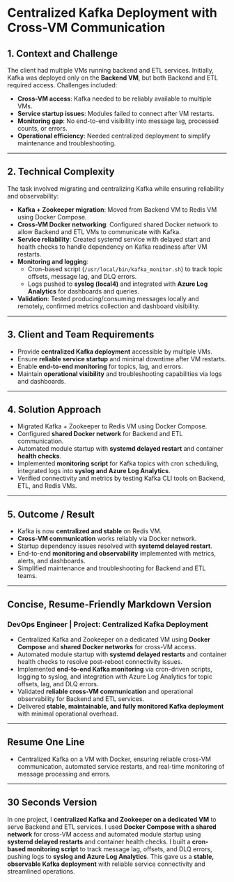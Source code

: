 # Centralized Kafka Deployment with Cross-VM Communication

## 1. Context and Challenge

The client had multiple VMs running backend and ETL services. Initially, Kafka was deployed only on the **Backend VM**, but both Backend and ETL required access. Challenges included:

- **Cross-VM access**: Kafka needed to be reliably available to multiple VMs.  
- **Service startup issues**: Modules failed to connect after VM restarts.  
- **Monitoring gap**: No end-to-end visibility into message lag, processed counts, or errors.  
- **Operational efficiency**: Needed centralized deployment to simplify maintenance and troubleshooting.  

---

## 2. Technical Complexity

The task involved migrating and centralizing Kafka while ensuring reliability and observability:

- **Kafka + Zookeeper migration**: Moved from Backend VM to Redis VM using Docker Compose.  
- **Cross-VM Docker networking**: Configured shared Docker network to allow Backend and ETL VMs to communicate with Kafka.  
- **Service reliability**: Created systemd service with delayed start and health checks to handle dependency on Kafka readiness after VM restarts.  
- **Monitoring and logging**:
  - Cron-based script (`/usr/local/bin/kafka_monitor.sh`) to track topic offsets, message lag, and DLQ errors.  
  - Logs pushed to **syslog (local4)** and integrated with **Azure Log Analytics** for dashboards and queries.  
- **Validation**: Tested producing/consuming messages locally and remotely, confirmed metrics collection and dashboard visibility.  

---

## 3. Client and Team Requirements

- Provide **centralized Kafka deployment** accessible by multiple VMs.  
- Ensure **reliable service startup** and minimal downtime after VM restarts.  
- Enable **end-to-end monitoring** for topics, lag, and errors.  
- Maintain **operational visibility** and troubleshooting capabilities via logs and dashboards.  

---

## 4. Solution Approach

- Migrated Kafka + Zookeeper to Redis VM using Docker Compose.  
- Configured **shared Docker network** for Backend and ETL communication.  
- Automated module startup with **systemd delayed restart** and container **health checks**.  
- Implemented **monitoring script** for Kafka topics with cron scheduling, integrated logs into **syslog and Azure Log Analytics**.  
- Verified connectivity and metrics by testing Kafka CLI tools on Backend, ETL, and Redis VMs.  

---

## 5. Outcome / Result

- Kafka is now **centralized and stable** on Redis VM.  
- **Cross-VM communication** works reliably via Docker network.  
- Startup dependency issues resolved with **systemd delayed restart**.  
- End-to-end **monitoring and observability** implemented with metrics, alerts, and dashboards.  
- Simplified maintenance and troubleshooting for Backend and ETL teams.  

---

## Concise, Resume-Friendly Markdown Version

### DevOps Engineer | Project: Centralized Kafka Deployment

- Centralized Kafka and Zookeeper on a dedicated VM using **Docker Compose** and **shared Docker networks** for cross-VM access.  
- Automated module startup with **systemd delayed restarts** and container health checks to resolve post-reboot connectivity issues.  
- Implemented **end-to-end Kafka monitoring** via cron-driven scripts, logging to syslog, and integration with Azure Log Analytics for topic offsets, lag, and DLQ errors.  
- Validated **reliable cross-VM communication** and operational observability for Backend and ETL services.  
- Delivered **stable, maintainable, and fully monitored Kafka deployment** with minimal operational overhead.  

---

## Resume One Line

- Centralized Kafka on a VM with Docker, ensuring reliable cross-VM communication, automated service restarts, and real-time monitoring of message processing and errors.  

---

## 30 Seconds Version

In one project, I **centralized Kafka and Zookeeper on a dedicated VM** to serve Backend and ETL services. I used **Docker Compose with a shared network** for cross-VM access and automated module startup using **systemd delayed restarts** and container health checks. I built a **cron-based monitoring script** to track message lag, offsets, and DLQ errors, pushing logs to **syslog and Azure Log Analytics**. This gave us a **stable, observable Kafka deployment** with reliable service connectivity and streamlined operations.
